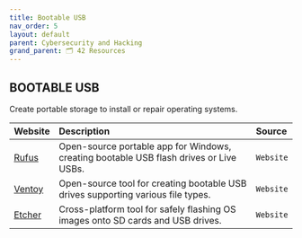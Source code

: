 ```yaml
---
title: Bootable USB
nav_order: 5
layout: default
parent: Cybersecurity and Hacking
grand_parent: 🗂️ 42 Resources
---
```


## **BOOTABLE USB**

Create portable storage to install or repair operating systems.

| Website | Description | Source |
| :------ | :---------- | :----- |
| [Rufus](https://rufus.ie) | Open-source portable app for Windows, creating bootable USB flash drives or Live USBs. | `Website` |
| [Ventoy](https://www.ventoy.net) | Open-source tool for creating bootable USB drives supporting various file types. | `Website` |
| [Etcher](https://www.balena.io/etcher) | Cross-platform tool for safely flashing OS images onto SD cards and USB drives. | `Website` |